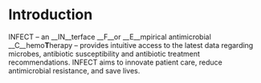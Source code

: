 # Introduction
INFECT – an __IN__terface __F__or __E__mpirical antimicrobial __C__hemo**T**herapy – provides intuitive access to the latest data regarding microbes, antibiotic susceptibility and antibiotic treatment recommendations. INFECT aims to innovate patient care, reduce antimicrobial resistance, and save lives.

